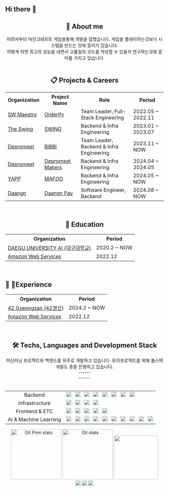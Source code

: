 ## Hi there 👋

<!--
**RublerubitZ/RublerubitZ** is a ✨ _special_ ✨ repository because its `README.md` (this file) appears on your GitHub profile.

Here are some ideas to get you started:

- 🔭 I’m currently working on ...
- 🌱 I’m currently learning ...
- 👯 I’m looking to collaborate on ...
- 🤔 I’m looking for help with ...
- 💬 Ask me about ...
- 📫 How to reach me: ...
- 😄 Pronouns: ...
- ⚡ Fun fact: ...
-->

<div align="center">
  <h2>🧐 About me</h2>
어려서부터 마인크래프트 게임을통해 개발을 접했습니다. 게임을 플레이하는것보다 시스템을 만드는 것에 흥미가 있습니다.<br/>
어떻게 하면 최고의 성능을 내면서 고품질의 코드를 작성할 수 있을까 연구하는것에 흥미를 가지고 있습니다.
</div>

<br/>

<div align="center">
    <h2>📋 Projects & Careers</h2>
  <table>
    <tr>
      <th>Organization</th>
      <th>Project Name</th>
      <th>Role</th>
      <th>Period</th>
    </tr> 
    <tr>
      <td><a href="https://www.swmaestro.org/">SW Maestro</a></td>
      <td><a href="https://github.com/SWMSplendor">Orderify</a></td>
      <td>Team Leader, Full-Stack Engineering</td>
      <td>2022.05 ~ 2022.11</td>
    <tr>
    <tr>
      <td><a href="https://swingmobility.co/">The Swing</a></td>
      <td><a href="https://play.google.com/store/apps/details?id=com.co.swing">SWING<a/></td>
      <td>Backend & Infra Engineering</td>
      <td>2023.01 ~ 2023.07</td>
    </tr>
    <tr>
      <td><a href="https://www.depromeet.com/">Depromeet</a></td>
      <td><a href="https://github.com/depromeet/14th-team5-BE">BiBBi</a></td>
      <td>Team Leader, Backend & Infra Engineering</td>
      <td>2023.11 ~ NOW</td>
    </tr>
    <tr>
      <td><a href="https://www.depromeet.com/">Depromeet</a></td>
      <td><a href="https://github.com/depromeet/depromeet-makers-be">Depromeet Makers</a></td>
      <td>Backend & Infra Engineering</td>
      <td>2024.04 ~ 2024.05</td>
    </tr>
    <tr>
      <td><a href="https://yapp.co.kr/">YAPP</a></td>
      <td><a href="https://github.com/YAPP-Github/mafoo-backend">MAFOO</a></td>
      <td>Backend & Infra Engineering</td>
      <td>2024.05 ~ NOW</td>
    </tr>
    <tr>
      <td><a href="https://www.daangn.com/">Daangn</a></td>
      <td><a href="https://www.daangnpay.com/">Daangn Pay</a></td>
      <td>Software Engineer, Backend</td>
      <td>2024.08 ~ NOW</td>
    </tr>
  </table>
  <br/>
    <h2>🏫 Education </h2>
  <table>
    <tr>
      <th>Organization</th>
      <th>Period</th>
    </tr>
    <tr>
      <td><a href="https://www.daegu.ac.kr/main">DAEGU UNIVERSITY AI (대구대학교)</a></td>
      <td>2020.2 ~ NOW</td>
    <tr>
    <tr>
      <td><a href="https://aws.amazon.com/ko/certification/">Amazon Web Services</a></td>
      <td>2022.12</td>
    </tr>
  </table>
</div>

  <br/>
    <h2>🏫 👷Experience </h2>
  <table>
    <tr>
      <th>Organization</th>
      <th>Period</th>
    </tr>
    <tr>
      <td><a href="https://42gyeongsan.kr/ko/main.do">42 Gyeongsan (42경산)</a></td>
      <td>2024.2 ~ NOW</td>
    <tr>
    <tr>
      <td><a href="https://aws.amazon.com/ko/certification/">Amazon Web Services</a></td>
      <td>2022.12</td>
    </tr>
  </table>
</div>

<br/>

<div align="center">
  <h2>🛠 Techs, Languages and Development Stack</h2>
  머신러닝 프로젝트와 백엔드를 위주로 개발하고 있습니다. 토이프로젝트를 위해 풀스택 개발도 종종 진행하고 있습니다.<br/>
  ------<br/>
  ------<br/><br/>
  <table>
    <tr>
      <td align="center">Backend</td>
      <td>
        <div>
          <img src="https://img.shields.io/badge/Python-3766AB?style=flat&logo=Python&logoColor=white"/></a>
          &nbsp
          <img src="https://img.shields.io/badge/C-A8B9CC?style=flat&logo=C&logoColor=white"/></a>
          &nbsp
          <img src="https://img.shields.io/badge/java-%23ED8B00.svg?style=flat&logo=openjdk&logoColor=white"/></a>
          &nbsp
          <img src="https://img.shields.io/badge/Spring-6DB33F?style=flat&logo=Spring&logoColor=white"/></a>
          &nbsp
          <img src="https://img.shields.io/badge/Fastapi-009688?style=flat&logo=Fastapi&logoColor=white"/></a>
          &nbsp
          <img src="https://img.shields.io/badge/MySql-4479A1?style=flat&logo=MySql&logoColor=white"/></a>
          &nbsp
          <img src="https://img.shields.io/badge/Redis-FF4438?style=flat&logo=Redis&logoColor=white"/></a>
          &nbsp
          <img src="https://img.shields.io/badge/java-%23ED8B00.svg?style=for-the-badge&logo=openjdk&logoColor=white"/></a>
          <br/>
        </div>
      </td>
    </tr>
    <tr>
      <td align="center">Infrastructure</td>
      <td>
          <div>
            <img src="https://img.shields.io/badge/Linux-FCC624?style=flat&logo=Linux&logoColor=white"/></a>
            &nbsp
            <img src="https://img.shields.io/badge/Ubuntu-E95420?style=flat&logo=Ubuntu&logoColor=white"/></a>
            &nbsp
            <img src="https://img.shields.io/badge/Docker-2496ED?style=flat&logo=Docker&logoColor=white"/></a>
            &nbsp
            <img src="https://img.shields.io/badge/Amazon%20Web%20Services-232F3E?style=flat&logo=Amazon%20Web%20Services&logoColor=white"/></a>
            <br/>
        </div>
      </td>
    </tr>
    <tr>
      <td align="center">Frontend & ETC</td>
      <td>
        <div>
          <img src="https://img.shields.io/badge/Javascript-ffb13b?style=flat&logo=javascript&logoColor=white"/></a>
          &nbsp
          <img src="https://img.shields.io/badge/css-1572B6?style=flat&logo=css3&logoColor=white"/></a>
          &nbsp
          <img src="https://img.shields.io/badge/HTML5-E34F26?style=flat&logo=HTML5&logoColor=white"/></a>
          &nbsp
          <img src="https://img.shields.io/badge/React-61DAFB?style=flat&logo=React&logoColor=white"/></a>
          &nbsp
          <img src="https://img.shields.io/badge/Node.js-5FA04E?style=flat&logo=Node.js&logoColor=white"/></a>
          <br/>
        </div>
      </td>
    </tr>
    <tr>
      <td align="center">AI & Machine Learning</td>
      <td>
          <div>
            <img src="https://img.shields.io/badge/OpenCV-5C3EE8?style=flat&logo=OpenCV&logoColor=white"/></a>
            &nbsp
            <img src="https://img.shields.io/badge/PyTorch-EE4C2C?style=flat&logo=PyTorch&logoColor=white"/></a>
            &nbsp
            <img src="https://img.shields.io/badge/Matplotlib-%23ffffff.svg?style=flat&logo=Matplotlib&logoColor=black"/></a>
            &nbsp
            <img src="https://img.shields.io/badge/numpy-%23013243.svg?style=flat&logo=numpy&logoColor=white"/></a>
            &nbsp
            <img src="https://img.shields.io/badge/pandas-%23150458.svg?style=flat&logo=pandas&logoColor=white"/></a>
            &nbsp
            <img src="https://img.shields.io/badge/scikit--learn-%23F7931E.svg?style=flat&logo=scikit-learn&logoColor=white"/></a>
            &nbsp
            <img src="https://img.shields.io/badge/TensorFlow-%23FF6F00.svg?style=flat&logo=TensorFlow&logoColor=white"/></a>
            &nbsp
            <img src="https://img.shields.io/badge/Kaggle-035a7d?style=flat&logo=kaggle&logoColor=white"/></a>
            &nbsp
            <img src="https://img.shields.io/badge/Google%20Colab-%23F9A825.svg?style=flat&logo=googlecolab&logoColor=white"/></a>
            &nbsp
            <img src="https://img.shields.io/badge/jupyter-%23FA0F00.svg?style=flat&logo=jupyter&logoColor=white"/></a>
            <br/>
        </div>
      </td>
    </tr>
  </table>
    <a href="#"><img src="https://github-readme-stats.vercel.app/api/top-langs/?username=RublerubitZ&layout=compact&hide=issues" alt="Git Prim stats" height="160px" /></a>
  <a href="#"><img src="https://github-readme-stats.vercel.app/api?username=RublerubitZ" alt="Git stats" height="160px" /></a>
  <img src="https://render.gitanimals.org/lines/cchuyong?pet-id=1" height="140px" width="140px"/>
  <br/>
  <a href="https://www.instagram.com/winningrate9/"><img src="https://img.shields.io/badge/Instagram-E4405F?style=flat-square&logo=Instagram&logoColor=white&link=https://www.instagram.com/winningrate9/"/></a>
  <a href="mailto:role0606@naver.com"><img src="https://img.shields.io/badge/Naver-03C75A?style=flat-square&logo=Naver&logoColor=white&link=mailto:role0606@naver.com"/></a>
  <a href="https://www.linkedin.com/in/yeongminsong/"><image src="https://img.shields.io/badge/LinkedIn-0077B5?logo=linkedin&logoColor=white"/></a>
</div>
